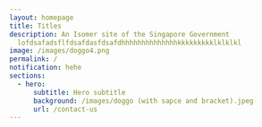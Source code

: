 ```yaml
---
layout: homepage
title: Titles
description: An Isomer site of the Singapore Government
  lofdsafadsflfdsafdasfdsafdhhhhhhhhhhhhhhkkkkkkkkklklklkl
image: /images/doggo4.png
permalink: /
notification: hehe
sections:
  - hero:
      subtitle: Hero subtitle
      background: /images/doggo (with sapce and bracket).jpeg
      url: /contact-us
---
```

